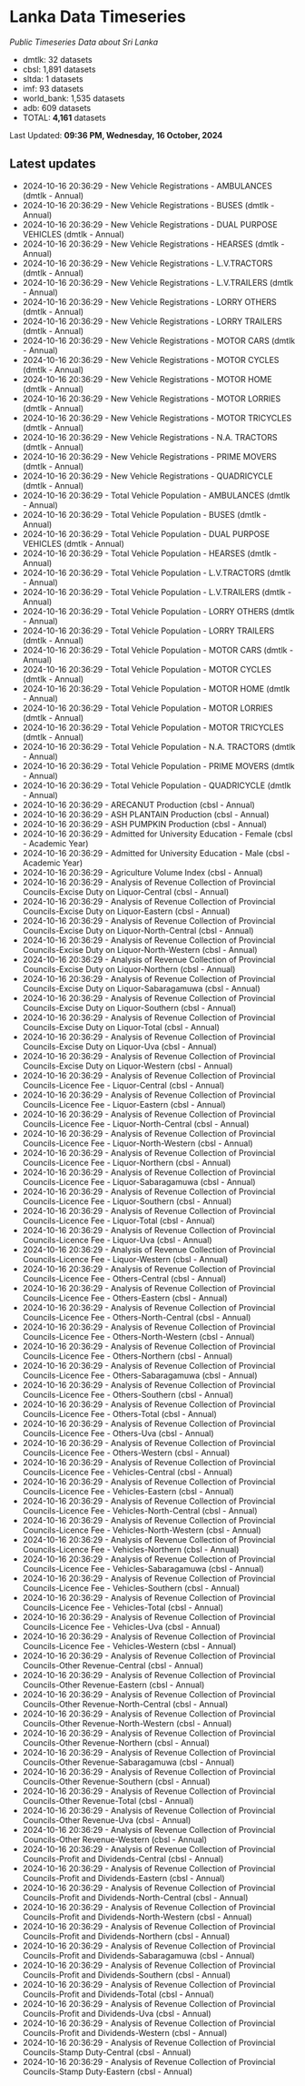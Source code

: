 # Lanka Data Timeseries
*Public Timeseries Data about Sri Lanka*

* dmtlk: 32 datasets
* cbsl: 1,891 datasets
* sltda: 1 datasets
* imf: 93 datasets
* world_bank: 1,535 datasets
* adb: 609 datasets
* TOTAL: **4,161** datasets

Last Updated: **09:36 PM, Wednesday, 16 October, 2024**

## Latest updates

* 2024-10-16 20:36:29 - New Vehicle Registrations - AMBULANCES (dmtlk - Annual)
* 2024-10-16 20:36:29 - New Vehicle Registrations - BUSES (dmtlk - Annual)
* 2024-10-16 20:36:29 - New Vehicle Registrations - DUAL PURPOSE VEHICLES (dmtlk - Annual)
* 2024-10-16 20:36:29 - New Vehicle Registrations - HEARSES (dmtlk - Annual)
* 2024-10-16 20:36:29 - New Vehicle Registrations - L.V.TRACTORS (dmtlk - Annual)
* 2024-10-16 20:36:29 - New Vehicle Registrations - L.V.TRAILERS (dmtlk - Annual)
* 2024-10-16 20:36:29 - New Vehicle Registrations - LORRY OTHERS (dmtlk - Annual)
* 2024-10-16 20:36:29 - New Vehicle Registrations - LORRY TRAILERS (dmtlk - Annual)
* 2024-10-16 20:36:29 - New Vehicle Registrations - MOTOR CARS (dmtlk - Annual)
* 2024-10-16 20:36:29 - New Vehicle Registrations - MOTOR CYCLES (dmtlk - Annual)
* 2024-10-16 20:36:29 - New Vehicle Registrations - MOTOR HOME (dmtlk - Annual)
* 2024-10-16 20:36:29 - New Vehicle Registrations - MOTOR LORRIES (dmtlk - Annual)
* 2024-10-16 20:36:29 - New Vehicle Registrations - MOTOR TRICYCLES (dmtlk - Annual)
* 2024-10-16 20:36:29 - New Vehicle Registrations - N.A. TRACTORS (dmtlk - Annual)
* 2024-10-16 20:36:29 - New Vehicle Registrations - PRIME MOVERS (dmtlk - Annual)
* 2024-10-16 20:36:29 - New Vehicle Registrations - QUADRICYCLE (dmtlk - Annual)
* 2024-10-16 20:36:29 - Total Vehicle Population - AMBULANCES (dmtlk - Annual)
* 2024-10-16 20:36:29 - Total Vehicle Population - BUSES (dmtlk - Annual)
* 2024-10-16 20:36:29 - Total Vehicle Population - DUAL PURPOSE VEHICLES (dmtlk - Annual)
* 2024-10-16 20:36:29 - Total Vehicle Population - HEARSES (dmtlk - Annual)
* 2024-10-16 20:36:29 - Total Vehicle Population - L.V.TRACTORS (dmtlk - Annual)
* 2024-10-16 20:36:29 - Total Vehicle Population - L.V.TRAILERS (dmtlk - Annual)
* 2024-10-16 20:36:29 - Total Vehicle Population - LORRY OTHERS (dmtlk - Annual)
* 2024-10-16 20:36:29 - Total Vehicle Population - LORRY TRAILERS (dmtlk - Annual)
* 2024-10-16 20:36:29 - Total Vehicle Population - MOTOR CARS (dmtlk - Annual)
* 2024-10-16 20:36:29 - Total Vehicle Population - MOTOR CYCLES (dmtlk - Annual)
* 2024-10-16 20:36:29 - Total Vehicle Population - MOTOR HOME (dmtlk - Annual)
* 2024-10-16 20:36:29 - Total Vehicle Population - MOTOR LORRIES (dmtlk - Annual)
* 2024-10-16 20:36:29 - Total Vehicle Population - MOTOR TRICYCLES (dmtlk - Annual)
* 2024-10-16 20:36:29 - Total Vehicle Population - N.A. TRACTORS (dmtlk - Annual)
* 2024-10-16 20:36:29 - Total Vehicle Population - PRIME MOVERS (dmtlk - Annual)
* 2024-10-16 20:36:29 - Total Vehicle Population - QUADRICYCLE (dmtlk - Annual)
* 2024-10-16 20:36:29 - ARECANUT Production (cbsl - Annual)
* 2024-10-16 20:36:29 - ASH PLANTAIN Production (cbsl - Annual)
* 2024-10-16 20:36:29 - ASH PUMPKIN Production (cbsl - Annual)
* 2024-10-16 20:36:29 - Admitted for University Education - Female (cbsl - Academic Year)
* 2024-10-16 20:36:29 - Admitted for University Education - Male (cbsl - Academic Year)
* 2024-10-16 20:36:29 - Agriculture Volume Index (cbsl - Annual)
* 2024-10-16 20:36:29 - Analysis of Revenue Collection of Provincial Councils-Excise Duty on Liquor-Central (cbsl - Annual)
* 2024-10-16 20:36:29 - Analysis of Revenue Collection of Provincial Councils-Excise Duty on Liquor-Eastern (cbsl - Annual)
* 2024-10-16 20:36:29 - Analysis of Revenue Collection of Provincial Councils-Excise Duty on Liquor-North-Central (cbsl - Annual)
* 2024-10-16 20:36:29 - Analysis of Revenue Collection of Provincial Councils-Excise Duty on Liquor-North-Western (cbsl - Annual)
* 2024-10-16 20:36:29 - Analysis of Revenue Collection of Provincial Councils-Excise Duty on Liquor-Northern (cbsl - Annual)
* 2024-10-16 20:36:29 - Analysis of Revenue Collection of Provincial Councils-Excise Duty on Liquor-Sabaragamuwa (cbsl - Annual)
* 2024-10-16 20:36:29 - Analysis of Revenue Collection of Provincial Councils-Excise Duty on Liquor-Southern (cbsl - Annual)
* 2024-10-16 20:36:29 - Analysis of Revenue Collection of Provincial Councils-Excise Duty on Liquor-Total (cbsl - Annual)
* 2024-10-16 20:36:29 - Analysis of Revenue Collection of Provincial Councils-Excise Duty on Liquor-Uva (cbsl - Annual)
* 2024-10-16 20:36:29 - Analysis of Revenue Collection of Provincial Councils-Excise Duty on Liquor-Western (cbsl - Annual)
* 2024-10-16 20:36:29 - Analysis of Revenue Collection of Provincial Councils-Licence Fee - Liquor-Central (cbsl - Annual)
* 2024-10-16 20:36:29 - Analysis of Revenue Collection of Provincial Councils-Licence Fee - Liquor-Eastern (cbsl - Annual)
* 2024-10-16 20:36:29 - Analysis of Revenue Collection of Provincial Councils-Licence Fee - Liquor-North-Central (cbsl - Annual)
* 2024-10-16 20:36:29 - Analysis of Revenue Collection of Provincial Councils-Licence Fee - Liquor-North-Western (cbsl - Annual)
* 2024-10-16 20:36:29 - Analysis of Revenue Collection of Provincial Councils-Licence Fee - Liquor-Northern (cbsl - Annual)
* 2024-10-16 20:36:29 - Analysis of Revenue Collection of Provincial Councils-Licence Fee - Liquor-Sabaragamuwa (cbsl - Annual)
* 2024-10-16 20:36:29 - Analysis of Revenue Collection of Provincial Councils-Licence Fee - Liquor-Southern (cbsl - Annual)
* 2024-10-16 20:36:29 - Analysis of Revenue Collection of Provincial Councils-Licence Fee - Liquor-Total (cbsl - Annual)
* 2024-10-16 20:36:29 - Analysis of Revenue Collection of Provincial Councils-Licence Fee - Liquor-Uva (cbsl - Annual)
* 2024-10-16 20:36:29 - Analysis of Revenue Collection of Provincial Councils-Licence Fee - Liquor-Western (cbsl - Annual)
* 2024-10-16 20:36:29 - Analysis of Revenue Collection of Provincial Councils-Licence Fee - Others-Central (cbsl - Annual)
* 2024-10-16 20:36:29 - Analysis of Revenue Collection of Provincial Councils-Licence Fee - Others-Eastern (cbsl - Annual)
* 2024-10-16 20:36:29 - Analysis of Revenue Collection of Provincial Councils-Licence Fee - Others-North-Central (cbsl - Annual)
* 2024-10-16 20:36:29 - Analysis of Revenue Collection of Provincial Councils-Licence Fee - Others-North-Western (cbsl - Annual)
* 2024-10-16 20:36:29 - Analysis of Revenue Collection of Provincial Councils-Licence Fee - Others-Northern (cbsl - Annual)
* 2024-10-16 20:36:29 - Analysis of Revenue Collection of Provincial Councils-Licence Fee - Others-Sabaragamuwa (cbsl - Annual)
* 2024-10-16 20:36:29 - Analysis of Revenue Collection of Provincial Councils-Licence Fee - Others-Southern (cbsl - Annual)
* 2024-10-16 20:36:29 - Analysis of Revenue Collection of Provincial Councils-Licence Fee - Others-Total (cbsl - Annual)
* 2024-10-16 20:36:29 - Analysis of Revenue Collection of Provincial Councils-Licence Fee - Others-Uva (cbsl - Annual)
* 2024-10-16 20:36:29 - Analysis of Revenue Collection of Provincial Councils-Licence Fee - Others-Western (cbsl - Annual)
* 2024-10-16 20:36:29 - Analysis of Revenue Collection of Provincial Councils-Licence Fee - Vehicles-Central (cbsl - Annual)
* 2024-10-16 20:36:29 - Analysis of Revenue Collection of Provincial Councils-Licence Fee - Vehicles-Eastern (cbsl - Annual)
* 2024-10-16 20:36:29 - Analysis of Revenue Collection of Provincial Councils-Licence Fee - Vehicles-North-Central (cbsl - Annual)
* 2024-10-16 20:36:29 - Analysis of Revenue Collection of Provincial Councils-Licence Fee - Vehicles-North-Western (cbsl - Annual)
* 2024-10-16 20:36:29 - Analysis of Revenue Collection of Provincial Councils-Licence Fee - Vehicles-Northern (cbsl - Annual)
* 2024-10-16 20:36:29 - Analysis of Revenue Collection of Provincial Councils-Licence Fee - Vehicles-Sabaragamuwa (cbsl - Annual)
* 2024-10-16 20:36:29 - Analysis of Revenue Collection of Provincial Councils-Licence Fee - Vehicles-Southern (cbsl - Annual)
* 2024-10-16 20:36:29 - Analysis of Revenue Collection of Provincial Councils-Licence Fee - Vehicles-Total (cbsl - Annual)
* 2024-10-16 20:36:29 - Analysis of Revenue Collection of Provincial Councils-Licence Fee - Vehicles-Uva (cbsl - Annual)
* 2024-10-16 20:36:29 - Analysis of Revenue Collection of Provincial Councils-Licence Fee - Vehicles-Western (cbsl - Annual)
* 2024-10-16 20:36:29 - Analysis of Revenue Collection of Provincial Councils-Other Revenue-Central (cbsl - Annual)
* 2024-10-16 20:36:29 - Analysis of Revenue Collection of Provincial Councils-Other Revenue-Eastern (cbsl - Annual)
* 2024-10-16 20:36:29 - Analysis of Revenue Collection of Provincial Councils-Other Revenue-North-Central (cbsl - Annual)
* 2024-10-16 20:36:29 - Analysis of Revenue Collection of Provincial Councils-Other Revenue-North-Western (cbsl - Annual)
* 2024-10-16 20:36:29 - Analysis of Revenue Collection of Provincial Councils-Other Revenue-Northern (cbsl - Annual)
* 2024-10-16 20:36:29 - Analysis of Revenue Collection of Provincial Councils-Other Revenue-Sabaragamuwa (cbsl - Annual)
* 2024-10-16 20:36:29 - Analysis of Revenue Collection of Provincial Councils-Other Revenue-Southern (cbsl - Annual)
* 2024-10-16 20:36:29 - Analysis of Revenue Collection of Provincial Councils-Other Revenue-Total (cbsl - Annual)
* 2024-10-16 20:36:29 - Analysis of Revenue Collection of Provincial Councils-Other Revenue-Uva (cbsl - Annual)
* 2024-10-16 20:36:29 - Analysis of Revenue Collection of Provincial Councils-Other Revenue-Western (cbsl - Annual)
* 2024-10-16 20:36:29 - Analysis of Revenue Collection of Provincial Councils-Profit and Dividends-Central (cbsl - Annual)
* 2024-10-16 20:36:29 - Analysis of Revenue Collection of Provincial Councils-Profit and Dividends-Eastern (cbsl - Annual)
* 2024-10-16 20:36:29 - Analysis of Revenue Collection of Provincial Councils-Profit and Dividends-North-Central (cbsl - Annual)
* 2024-10-16 20:36:29 - Analysis of Revenue Collection of Provincial Councils-Profit and Dividends-North-Western (cbsl - Annual)
* 2024-10-16 20:36:29 - Analysis of Revenue Collection of Provincial Councils-Profit and Dividends-Northern (cbsl - Annual)
* 2024-10-16 20:36:29 - Analysis of Revenue Collection of Provincial Councils-Profit and Dividends-Sabaragamuwa (cbsl - Annual)
* 2024-10-16 20:36:29 - Analysis of Revenue Collection of Provincial Councils-Profit and Dividends-Southern (cbsl - Annual)
* 2024-10-16 20:36:29 - Analysis of Revenue Collection of Provincial Councils-Profit and Dividends-Total (cbsl - Annual)
* 2024-10-16 20:36:29 - Analysis of Revenue Collection of Provincial Councils-Profit and Dividends-Uva (cbsl - Annual)
* 2024-10-16 20:36:29 - Analysis of Revenue Collection of Provincial Councils-Profit and Dividends-Western (cbsl - Annual)
* 2024-10-16 20:36:29 - Analysis of Revenue Collection of Provincial Councils-Stamp Duty-Central (cbsl - Annual)
* 2024-10-16 20:36:29 - Analysis of Revenue Collection of Provincial Councils-Stamp Duty-Eastern (cbsl - Annual)